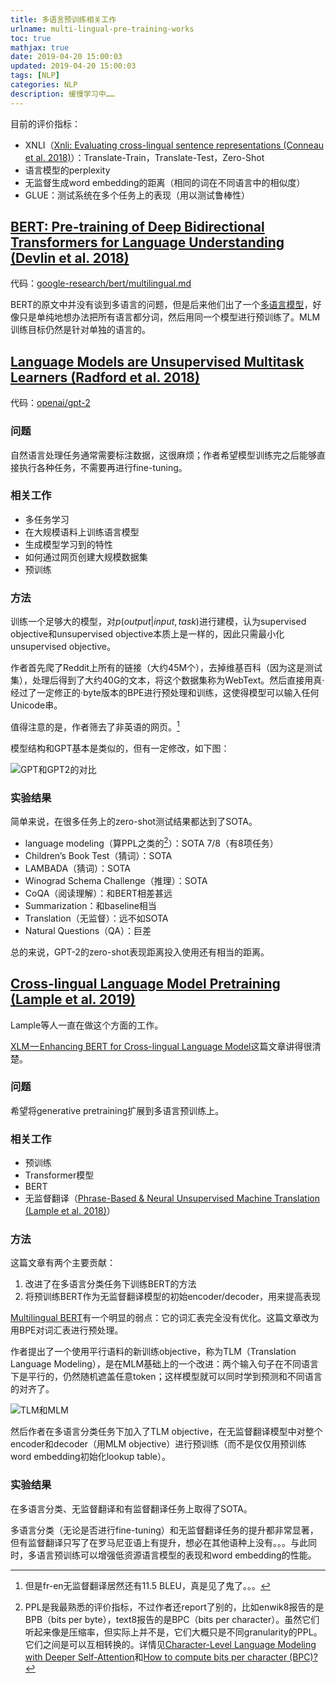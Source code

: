 ```yaml
---
title: 多语言预训练相关工作
urlname: multi-lingual-pre-training-works
toc: true
mathjax: true
date: 2019-04-20 15:00:03
updated: 2019-04-20 15:00:03
tags: [NLP]
categories: NLP
description: 缓慢学习中……
---
```


目前的评价指标：

* XNLI（[Xnli: Evaluating cross-lingual sentence representations (Conneau et al. 2018)](https://arxiv.org/abs/1809.05053)）：Translate-Train，Translate-Test，Zero-Shot
* 语言模型的perplexity
* 无监督生成word embedding的距离（相同的词在不同语言中的相似度）
* GLUE：测试系统在多个任务上的表现（用以测试鲁棒性）

## [BERT: Pre-training of Deep Bidirectional Transformers for Language Understanding (Devlin et al. 2018)](http://arxiv.org/abs/1810.04805)

代码：[google-research/bert/multilingual.md](https://github.com/google-research/bert/blob/master/multilingual.md)

BERT的原文中并没有谈到多语言的问题，但是后来他们出了一个[多语言模型](https://github.com/google-research/bert/blob/master/multilingual.md)，好像只是单纯地想办法把所有语言都分词，然后用同一个模型进行预训练了。MLM训练目标仍然是针对单独的语言的。

## [Language Models are Unsupervised Multitask Learners (Radford et al. 2018)](https://d4mucfpksywv.cloudfront.net/better-language-models/language_models_are_unsupervised_multitask_learners.pdf)

代码：[openai/gpt-2](https://github.com/openai/gpt-2)

### 问题

自然语言处理任务通常需要标注数据，这很麻烦；作者希望模型训练完之后能够直接执行各种任务，不需要再进行fine-tuning。

### 相关工作

* 多任务学习
* 在大规模语料上训练语言模型
* 生成模型学习到的特性
* 如何通过网页创建大规模数据集
* 预训练

### 方法

训练一个足够大的模型，对$p(output|input, task)$进行建模，认为supervised objective和unsupervised objective本质上是一样的，因此只需最小化unsupervised objective。

作者首先爬了Reddit上所有的链接（大约45M个），去掉维基百科（因为这是测试集），处理后得到了大约40G的文本，将这个数据集称为WebText。然后直接用真·经过了一定修正的·byte版本的BPE进行预处理和训练，这使得模型可以输入任何Unicode串。

值得注意的是，作者筛去了非英语的网页。[^trans]

[^trans]: 但是fr-en无监督翻译居然还有11.5 BLEU，真是见了鬼了。。。

模型结构和GPT基本是类似的，但有一定修改，如下图：

![GPT和GPT2的对比](opengpt_structure.png)

### 实验结果

简单来说，在很多任务上的zero-shot测试结果都达到了SOTA。

* language modeling（算PPL之类的[^ppl]）：SOTA 7/8（有8项任务）
* Children’s Book Test（猜词）：SOTA
* LAMBADA（猜词）：SOTA
* Winograd Schema Challenge（推理）：SOTA
* CoQA（阅读理解）：和BERT相差甚远
* Summarization：和baseline相当
* Translation（无监督）：远不如SOTA
* Natural Questions（QA）：巨差

[^ppl]: PPL是我最熟悉的评价指标，不过作者还report了别的，比如enwik8报告的是BPB（bits per byte），text8报告的是BPC（bits per character）。虽然它们听起来像是压缩率，但实际上并不是，它们大概只是不同granularity的PPL。它们之间是可以互相转换的。详情见[Character-Level Language Modeling with Deeper Self-Attention](https://arxiv.org/pdf/1808.04444.pdf)和[How to compute bits per character (BPC)?](https://stats.stackexchange.com/questions/211858/how-to-compute-bits-per-character-bpc)

总的来说，GPT-2的zero-shot表现距离投入使用还有相当的距离。

## [Cross-lingual Language Model Pretraining (Lample et al. 2019)](http://arxiv.org/abs/1901.07291)

Lample等人一直在做这个方面的工作。

[XLM — Enhancing BERT for Cross-lingual Language Model](https://towardsdatascience.com/xlm-enhancing-bert-for-cross-lingual-language-model-5aeed9e6f14b)这篇文章讲得很清楚。

### 问题

希望将generative pretraining扩展到多语言预训练上。

### 相关工作

* 预训练
* Transformer模型
* BERT
* 无监督翻译（[Phrase-Based & Neural Unsupervised Machine Translation (Lample et al. 2018)](http://arxiv.org/abs/1804.07755)）

### 方法

这篇文章有两个主要贡献：

1. 改进了在多语言分类任务下训练BERT的方法
2. 将预训练BERT作为无监督翻译模型的初始encoder/decoder，用来提高表现

[Multilingual BERT](https://github.com/google-research/bert/blob/master/multilingual.md)有一个明显的弱点：它的词汇表完全没有优化。这篇文章改为用BPE对词汇表进行预处理。

作者提出了一个使用平行语料的新训练objective，称为TLM（Translation Language Modeling），是在MLM基础上的一个改进：两个输入句子在不同语言下是平行的，仍然随机遮盖任意token；这样模型就可以同时学到预测和不同语言的对齐了。

![TLM和MLM](tlm.png)

然后作者在多语言分类任务下加入了TLM objective，在无监督翻译模型中对整个encoder和decoder（用MLM objective）进行预训练（而不是仅仅用预训练word embedding初始化lookup table）。

### 实验结果

在多语言分类、无监督翻译和有监督翻译任务上取得了SOTA。

多语言分类（无论是否进行fine-tuning）和无监督翻译任务的提升都非常显著，但有监督翻译只写了在罗马尼亚语上有提升，想必在其他语种上没有。。。与此同时，多语言预训练可以增强低资源语言模型的表现和word embedding的性能。
